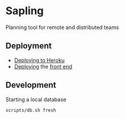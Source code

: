# Sapling

Planning tool for remote and distributed teams

## Deployment

- [Deploying to Heroku](docs/heroku.md)
- [Deploying](docs/frontend.md) the [front end](https://github.com/srcclr/sapling-frontend)

## Development

Starting a local database

```sh
scripts/db.sh fresh
```

